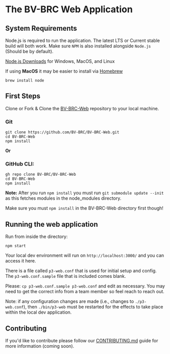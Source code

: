# The BV-BRC Web Application


## System Requirements

Node.js is required to run the application. The latest LTS or Current stable build will both work. Make sure `NPM` is also installed alongside `Node.js` (Should be by default).

[Node.js Downloads](https://nodejs.org/en/download/) for Windows, MacOS, and Linux

If using **MacOS** it may be easier to install via [Homebrew](https://brew.sh/)
```
brew install node
```

## First Steps
Clone or Fork & Clone the [BV-BRC-Web](https://github.com/BV-BRC/BV-BRC-Web) repository to your local machine.

### Git
```
git clone https://github.com/BV-BRC/BV-BRC-Web.git
cd BV-BRC-Web
npm install
```

**Or**

### GitHub CLI:
```
gh repo clone BV-BRC/BV-BRC-Web
cd BV-BRC-Web
npm install
```

**Note:** After you run `npm install` you must run `git submodule update --init` as this fetches modules in the node_modules directory.

Make sure you must `npm install` in the BV-BRC-Web directory first though!

## Running the web application
Run from inside the directory:
```
npm start
```

Your local dev environment will run on ```http://localhost:3000/``` and you can access it here.

There is a file called `p3-web.conf` that is used for initial setup and config. The `p3-web.conf.sample` file that is included comes blank.

Please: `cp p3-web.conf.sample p3-web.conf` and edit as necessary. You may need to get the correct info from a team member so feel reach to reach out.

Note: if any configuration changes are made (i.e., changes to `./p3-web.conf`), then `./bin/p3-web` must be restarted for the effects to take place within the local dev application.

## Contributing
If you'd like to contribute please follow our [CONTRIBUTING.md]() guide for more information (coming soon).
